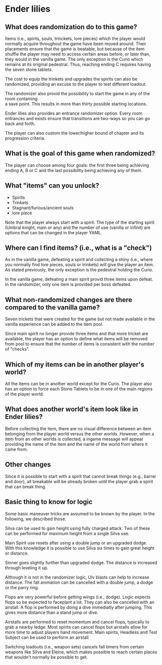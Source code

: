 # Ender lilies

## What does randomization do to this game?

Items (i.e., spirits, souls, trinckets, lore pieces) which the player would normally acquire throughout the game have been moved around. 
Their placements ensure that the game is beatable, but because of the item shuffle the player may need to access certain areas before, or later than, they would in the vanilla game.
The only exception is the Curio which remains at its original pedestral. 
Thus, reaching ending C requires having the seven stone tablets.

The cost to equip the trinkets and upgrades the spirits can also be randomized, providing an excuse to the player to test different loadout. 

The randomizer also provid the possibility to start the game in any of the room containing  
a save point.
This results in more than thirty possible starting locations.

Ender lilies also provides an entrance randomizer option. 
Every room entrances and exists ensure that transitions are two-ways so you can go back and forth.

The player can also custom the lower/higher bound of chapter and its progression criteria. 


## What is the goal of this game when randomized?

The player can choose among four goals: the first three being achieving ending A, B or C and the last possibility being achieving any of them.


## What "items" can you unlock?

* Spirits
* Trinkets
* Stagnant/furious/ancient souls
* lore piece

Note that the player always start with a spirit. 
The type of the starting spirit (Umbral knight, main or any) and the number of use (vanilla or infinit) are options that can be changed in the player YAML. 


## Where can I find items? (i.e., what is a "check")

As in the vanilla game, defeating a spirit and collecting a shiny (i.e., where you normally find lore pieces, souls or trinkets) will give the player an item. 
As stated previously, the only exception is the pedestral holding the Curio. 

In the vanilla game, defeating a main spirit provid three items upon defeat.
In the randomizer, only one item is provided per boss defeated. 


## What non-randomized changes are there compared to the vanilla game?

Seven trickets that were created for the game but not made available in the vanilla experience can be added to the item pool. 

Since main spirit no longer provide three items and that more tricket are available, the player has an option to define what items will be removed from pool to ensure that the number of items is consistent with the number of "checks".


## Which of my items can be in another player's world?

All the items can be in another world except for the Curio.
The player also has an option to force each Stone Tablets to be in one of the main regions of the player world. 


## What does another world's item look like in Ender lilies?

Before collecting the item, there are no visual difference between an item belonging from the player world versus the other worlds.
However, when a item from an other worlds is collected, a ingame message will appear providing the name of the item and the name of the world from where it came from. 


## Other changes

Since it is possible to start with a spirit that cannot break things (e.g., barrel and door), all breakable will be already broken until the player grab a spirit that can break thing. 


## Basic thing to know for logic

Some basic maneuver tricks are assumed to be known by the player. 
In the following, we described those.

Silva can be used to gain height using fully charged attack. 
Two of these can be performed for maximum height from a single Silva use.

Main Spirit use resets after using a double jump or an upgraded dodge. 
With this knowledge it is possible to use Silva six times to gain great height or distance.

Sinner goes slightly further than upgraded dodge. 
The distance is increased through leveling it up.

Although it is not in the randomizer logic, Ulv blasts can help to increase distance. 
The fall animation can be cancelled with a double jump, a dodge or the parry ring.

Flops are very powerful before getting wings (i.e., dodge). 
Logic expects flops so be expected to faceplant a lot. 
They can also be cancelled with an airstall. 
A flop is performed by doing a dive immediatly after jumping. 
This gives more distance than a stand jump or dive.

Airstalls are performed to reset momentum and cancel flops, typically to grab a nearby ledge. 
Most spirits can cancel flops but airstalls allow for more time to adjust players hand movement. 
Main spirits, Headless and Test Subject can be used to perform an airstall

Switching loadouts (i.e., weapon sets) cancels fall timers from certain weapons like Silva and Eleine, which makes possible to reach certain places that wouldn't normally be possible to get.




